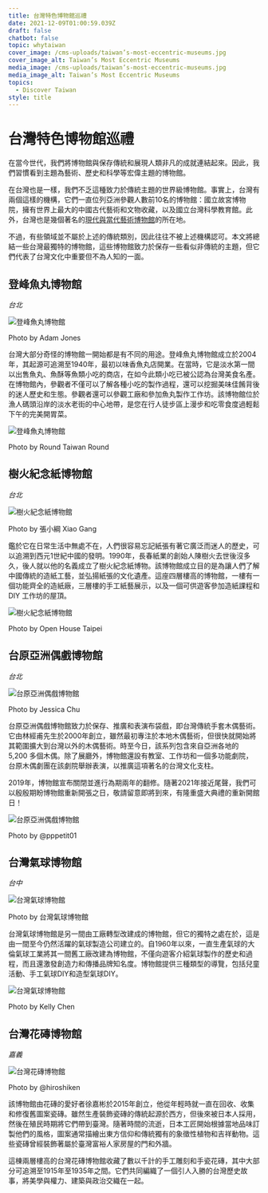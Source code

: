 ```yaml
---
title: 台灣特色博物館巡禮
date: 2021-12-09T01:00:59.039Z
draft: false
chatbot: false
topic: whytaiwan
cover_image: /cms-uploads/taiwan’s-most-eccentric-museums.jpg
cover_image_alt: Taiwan’s Most Eccentric Museums
media_image: /cms-uploads/taiwan’s-most-eccentric-museums.jpg
media_image_alt: Taiwan’s Most Eccentric Museums
topics:
  - Discover Taiwan
style: title
---
```

# 台灣特色博物館巡禮

在當今世代，我們將博物館與保存傳統和展現人類非凡的成就連結起來。因此，我們習慣看到主題為藝術、歷史和科學等宏偉主題的博物館。

在台灣也是一樣，我們不乏這種致力於傳統主題的世界級博物館。事實上，台灣有兩個這樣的機構，它們一直位列亞洲參觀人數前10名的博物館：國立故宮博物院，擁有世界上最大的中國古代藝術和文物收藏，以及國立台灣科學教育館。此外，台灣也是幾個著名的[現代與當代藝術博物館](https://goldcard.nat.gov.tw/zh/why-taiwan/taiwans-modern-contemporary-art-museums/)的所在地。

不過，有些領域並不屬於上述的傳統類別，因此往往不被上述機構認可。本文將總結一些台灣最獨特的博物館，這些博物館致力於保存一些看似非傳統的主題，但它們代表了台灣文化中重要但不為人知的一面。

## 登峰魚丸博物館

*台北*

![登峰魚丸博物館](/cms-uploads/taiwan’s-most-eccentric-museums1.jpg)

Photo by Adam Jones

台灣大部分奇怪的博物館一開始都是有不同的用途。登峰魚丸博物館成立於2004年，其起源可追溯至1940年，最初以味香魚丸店開業。在當時，它是淡水第一間以出售魚丸、魚酥等魚類小吃的商店，在如今此類小吃已被公認為台灣美食名產。在博物館內，參觀者不僅可以了解各種小吃的製作過程，還可以挖掘美味佳餚背後的迷人歷史和生態。參觀者還可以參觀工廠和參加魚丸製作工作坊。該博物館位於漁人碼頭沿岸的淡水老街的中心地帶，是您在行人徒步區上漫步和吃零食度過輕鬆下午的完美開胃菜。

![登峰魚丸博物館](/cms-uploads/taiwan’s-most-eccentric-museums2.jpg)

Photo by Round Taiwan Round

## 樹火紀念紙博物館

*台北*

![樹火紀念紙博物館](/cms-uploads/taiwan’s-most-eccentric-museums3.jpg)

Photo by 張小綱 Xiao Gang

鑑於它在日常生活中無處不在，人們很容易忘記紙張有著它廣泛而迷人的歷史，可以追溯到西元1世紀中國的發明。1990年，長春紙業的創始人陳樹火去世後沒多久，後人就以他的名義成立了樹火紀念紙博物。該博物館成立目的是為讓人們了解中國傳統的造紙工藝，並弘揚紙張的文化遺產。這座四層樓高的博物館，一樓有一個功能齊全的造紙廠，三層樓的手工紙藝展示，以及一個可供遊客參加造紙課程和 DIY 工作坊的屋頂。

![樹火紀念紙博物館](/cms-uploads/taiwan’s-most-eccentric-museums4.jpg)

Photo by Open House Taipei

## 台原亞洲偶戲博物館

*台北*

![台原亞洲偶戲博物館](/cms-uploads/taiwan’s-most-eccentric-museums5.jpg)

Photo by Jessica Chu

台原亞洲偶戲博物館致力於保存、推廣和表演布袋戲，即台灣傳統手套木偶藝術。它由林經甫先生於2000年創立，雖然最初專注於本地木偶藝術，但很快就開始將其範圍擴大到台灣以外的木偶藝術。時至今日，該系列包含來自亞洲各地的 5,200 多個木偶。除了展廳外，博物館還設有教室、工作坊和一個多功能劇院，台原木偶劇團在該劇院舉辦表演，以推廣這項著名的台灣文化支柱。

2019年，博物館宣布關閉並進行為期兩年的翻修。隨著2021年接近尾聲，我們可以殷殷期盼博物館重新開張之日，敬請留意即將到來，有隆重盛大典禮的重新開館日！

![台原亞洲偶戲博物館](/cms-uploads/taiwan’s-most-eccentric-museums6.jpg)

Photo by @pppetit01

## 台灣氣球博物館

*台中*

![台灣氣球博物館](/cms-uploads/taiwan’s-most-eccentric-museums7.jpg)

Photo by 台灣氣球博物館

台灣氣球博物館是另一間由工廠轉型改建成的博物館，但它的獨特之處在於，這是由一間至今仍然活躍的氣球製造公司建立的。自1960年以來，一直生產氣球的大倫氣球工業將其一間舊工廠改建為博物館，不僅向遊客介紹氣球製作的歷史和過程，而且還激發創造力和傳播品牌知名度。博物館提供三種類型的導覽，包括兒童活動、手工氣球DIY和造型氣球DIY。

![台灣氣球博物館](/cms-uploads/taiwan’s-most-eccentric-museums8.jpg)

Photo by Kelly Chen

## 台灣花磚博物館

*嘉義*

![台灣花磚博物館](/cms-uploads/taiwan’s-most-eccentric-museums9.jpg)

Photo by @hiroshiken

該博物館由花磚的愛好者徐嘉彬於2015年創立，他從年輕時就一直在回收、收集和修復舊圖案瓷磚。雖然生產裝飾瓷磚的傳統起源於西方，但後來被日本人採用，然後在殖民時期將它們帶到臺灣。隨著時間的流逝，日本工匠開始根據當地品味訂製他們的風格，圖案通常描繪出東方信仰和傳統獨有的象徵性植物和吉祥動物。這些瓷磚曾經裝飾著屬於臺灣富裕人家房屋的門和外牆。

這棟兩層樓高的台灣花磚博物館收藏了數以千計的手工雕刻和手瓷花磚，其中大部分可追溯至1915年至1935年之間。它們共同編織了一個引人入勝的台灣歷史故事，將美學與權力、建築與政治交織在一起。